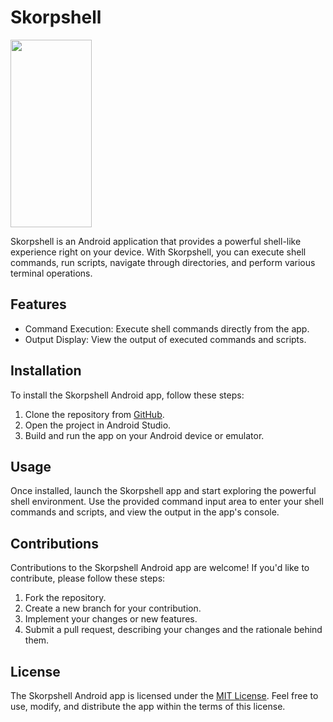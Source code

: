# Skorpshell

<img src="https://i.imgur.com/gvCnvg2.jpg" width="130" height="300" />

Skorpshell is an Android application that provides a powerful shell-like experience right on your device. With Skorpshell, you can execute shell commands, run scripts, navigate through directories, and perform various terminal operations.

## Features

- Command Execution: Execute shell commands directly from the app.
- Output Display: View the output of executed commands and scripts.
  
## Installation

To install the Skorpshell Android app, follow these steps:

1. Clone the repository from [GitHub](https://github.com/your-username/skorpshell-android-app).
2. Open the project in Android Studio.
3. Build and run the app on your Android device or emulator.

## Usage

Once installed, launch the Skorpshell app and start exploring the powerful shell environment. Use the provided command input area to enter your shell commands and scripts, and view the output in the app's console.

## Contributions

Contributions to the Skorpshell Android app are welcome! If you'd like to contribute, please follow these steps:

1. Fork the repository.
2. Create a new branch for your contribution.
3. Implement your changes or new features.
4. Submit a pull request, describing your changes and the rationale behind them.

## License

The Skorpshell Android app is licensed under the [MIT License](https://opensource.org/licenses/MIT). Feel free to use, modify, and distribute the app within the terms of this license.
